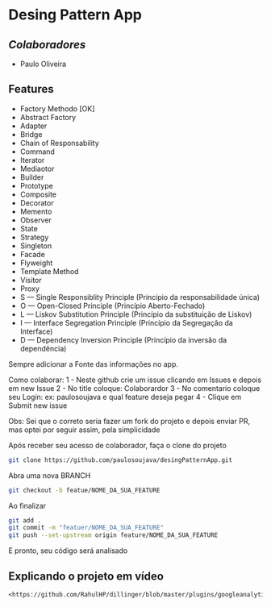 # Desing Pattern App
## _Colaboradores_
- Paulo Oliveira


## Features

- Factory Methodo [OK]
- Abstract Factory
- Adapter
- Bridge
- Chain of Responsability
- Command
- Iterator
- Mediaotor
- Builder
- Prototype
- Composite
- Decorator
- Memento
- Observer
- State
- Strategy
- Singleton
- Facade
- Flyweight
- Template Method
- Visitor
- Proxy
- S — Single Responsiblity Principle (Princípio da responsabilidade única)
- O — Open-Closed Principle (Princípio Aberto-Fechado)
- L — Liskov Substitution Principle (Princípio da substituição de Liskov)
- I — Interface Segregation Principle (Princípio da Segregação da Interface)
- D — Dependency Inversion Principle (Princípio da inversão da dependência)


Sempre adicionar a Fonte das informações no app.

Como colaborar:
1 - Neste github crie um issue clicando em Issues e depois em new Issue
2 - No title coloque: Colaborardor
3 - No comentario coloque seu Login: ex: paulosoujava e qual feature deseja pegar
4 - Clique em Submit new issue

Obs: Sei que o correto seria fazer um fork do projeto e depois enviar PR, mas optei por seguir assim, pela
simplicidade

Após receber seu acesso de colaborador, faça o clone do projeto
```sh
git clone https://github.com/paulosoujava/desingPatternApp.git
```
Abra uma nova BRANCH
```sh
git checkout -b featue/NOME_DA_SUA_FEATURE
```
Ao finalizar
```sh
git add .
git commit -m "featuer/NOME_DA_SUA_FEATURE"
git push --set-upstream origin feature/NOME_DA_SUA_FEATURE
```
E pronto, seu código será analisado
## Explicando o projeto em vídeo
    <https://github.com/RahulHP/dillinger/blob/master/plugins/googleanalytics/README.md>

